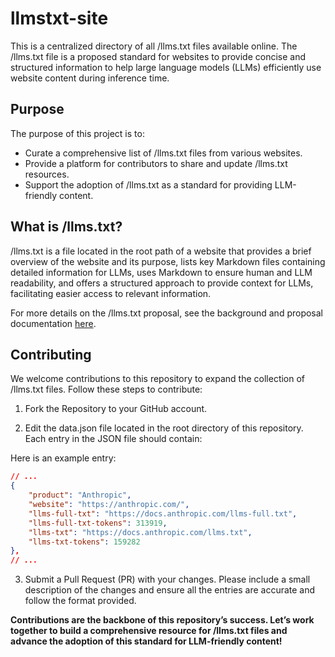 # llmstxt-site

This is a centralized directory of all /llms.txt files available online. The /llms.txt file is a proposed standard for websites to provide concise and structured information to help large language models (LLMs) efficiently use website content during inference time.

## Purpose

The purpose of this project is to:

-   Curate a comprehensive list of /llms.txt files from various websites.
-   Provide a platform for contributors to share and update /llms.txt resources.
-   Support the adoption of /llms.txt as a standard for providing LLM-friendly content.

## What is /llms.txt?

/llms.txt is a file located in the root path of a website that provides a brief overview of the website and its purpose, lists key Markdown files containing detailed information for LLMs, uses Markdown to ensure human and LLM readability, and offers a structured approach to provide context for LLMs, facilitating easier access to relevant information.

For more details on the /llms.txt proposal, see the background and proposal documentation [here](https://llmstxt.org/).

## Contributing

We welcome contributions to this repository to expand the collection of /llms.txt files. Follow these steps to contribute:

1. Fork the Repository to your GitHub account.

2. Edit the data.json file located in the root directory of this repository. Each entry in the JSON file should contain:

Here is an example entry:

```json
// ...
{
    "product": "Anthropic",
    "website": "https://anthropic.com/",
    "llms-full-txt": "https://docs.anthropic.com/llms-full.txt",
    "llms-full-txt-tokens": 313919,
    "llms-txt": "https://docs.anthropic.com/llms.txt",
    "llms-txt-tokens": 159282
},
// ...
```

3. Submit a Pull Request (PR) with your changes. Please include a small description of the changes and ensure all the entries are accurate and follow the format provided.

**Contributions are the backbone of this repository’s success. Let’s work together to build a comprehensive resource for /llms.txt files and advance the adoption of this standard for LLM-friendly content!**
